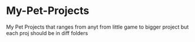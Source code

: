 # My-Pet-Projects
My Pet Projects that ranges from anyt from little game to bigger project but each proj should be in diff folders
